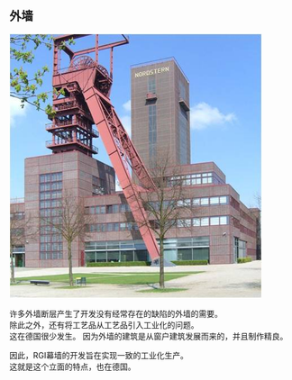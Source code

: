 ## 外墙

![facades1](/facades1.jpg)

许多外墙断层产生了开发没有经常存在的缺陷的外墙的需要。  
除此之外，还有将工艺品从工艺品引入工业化的问题。  
这在德国很少发生。 因为外墙的建筑是从窗户建筑发展而来的，并且制作精良。  

因此，RGI幕墙的开发旨在实现一致的工业化生产。  
这就是这个立面的特点，也在德国。